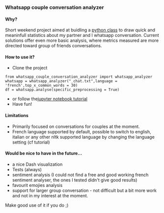 ### Whatsapp couple conversation analyzer

#### Why? 
Short weekend project aimed at buidling a [python class](https://github.com/AmauryLejay/whatsapp_couple_conv_analyzer/blob/master/whatsapp_couple_conversation_analyzer.py) to draw quick and meaninfull statistics about my partner and I whatsapp conversation. 
Current solutions offer even more basic analysis, where metrics measured are more directed toward group of friends conversations.

#### How to use it?
- Clone the project

```{python}
from whatsapp_couple_conversation_analyzer import whatsapp_analyzer
whatsapp = whatsapp_analyzer("_chat.txt",language = 'french',top_x_common_words = 30) 
df = whatsapp.analyse(specific_preprocessing = True)
```
- or follow the[jupyter notebook tutorial](https://github.com/AmauryLejay/whatsapp_couple_conv_analyzer/blob/master/tutorial.ipynb)
- Have fun! 

#### Limitations
- Primarily focused on conversations for couples at the moment.
- French language supported by default, possible to switch to english, italian or any other nltk supported language by changing the language setting (cf tutorial)

#### Would be nice to have in the future...
- a nice Dash visualization
- Tests (always)
- sentiment analysis (I could not find a free and good working french sentiment analyser, the ones I tested didn't give good results)
- favourit emojies analysis
- support for larger group conversation - not difficult but a bit more work and not in my interest at the moment.

Make good use of it if you do ;)

